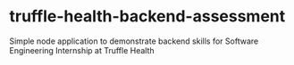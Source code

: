 # truffle-health-backend-assessment
Simple node application to demonstrate backend skills for Software Engineering Internship at Truffle Health
